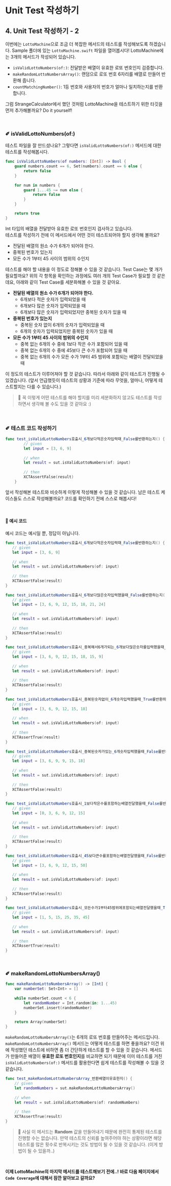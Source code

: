 # Unit Test 작성하기


## 4. Unit Test 작성하기 - 2
이번에는 `LottoMachine`으로 조금 더 복잡한 메서드의 테스트를 작성해보도록 하겠습니다. Sample 폴더에 있는 `LottoMachine.swift` 파일을 열어봅시다! LottoMachine에는 3개의 메서드가 작성되어 있습니다.

- `isValidLottoNumbers(of:)`: 전달받은 배열이 유효한 로또 번호인지 검증합니다.
- `makeRandomLottoNumbersArray()`: 랜덤으로 로또 번호 6자리를 배열로 만들어 반환해 줍니다.
- `countMatchingNumber()`: 1등 번호와 사용자의 번호가 얼마나 일치하는지를 반환합니다.

그럼 StrangeCalculator에서 했던 것처럼 LottoMachine을 테스트하기 위한 타깃을 먼저 추가해볼까요? Do it yourself! 

<br>

### ✐ isValidLottoNumbers(of:)
테스트 파일을 잘 만드셨나요? 그렇다면 `isValidLottoNumbers(of:)` 메서드에 대한 테스트를 작성해봅시다.

```swift
func isValidLottoNumbers(of numbers: [Int]) -> Bool {
    guard numbers.count == 6, Set(numbers).count == 6 else {
        return false
    }
    
    for num in numbers {
        guard 1...45 ~= num else {
            return false
        }
    }

    return true
}
```

Int 타입의 배열을 전달받아 유효한 로또 번호인지 검사하고 있습니다.    
테스트를 작성하기 전에 이 메서드에서 어떤 것이 테스트되어야 할지 생각해 볼까요?

- 전달된 배열의 원소 수가 6개가 되어야 한다.
- 중복된 번호가 있는지
- 모든 수가 1부터 45 사이의 범위의 수인지

테스트를 해야 할 내용을 이 정도로 정해볼 수 있을 것 같습니다. Test Case는 몇 개가 필요할까요? 위의 각 항목을 확인하는 과정에도 여러 개의 Test Case가 필요할 것 같은데요, 아래와 같이 Test Case를 세분화해볼 수 있을 것 같아요.

- **전달된 배열의 원소 수가 6개가 되어야 한다.**
    - 6개보다 적은 숫자가 입력되었을 때
    - 6개보다 많은 숫자가 입력되었을 때
    - 6개보다 많은 숫자가 입력되었지만 중복된 숫자가 있을 때
- **중복된 번호가 있는지**
    - 중복된 숫자 없이 6개의 숫자가 입력되었을 때
    - 6개의 숫자가 입력되었지만 중복된 숫자가 있을 때
- **모든 수가 1부터 45 사이의 범위의 수인지**
    - 중복 없는 6개의 수 중에 1보다 작은 수가 포함되어 있을 때
    - 중복 없는 6개의 수 중에 45보다 큰 수가 포함되어 있을 때
    - 중복 없는 6개의 수가 모든 수가 1부터 45 범위에 포함되는 배열이 전달되었을 때

이 정도의 테스트가 이루어져야 할 것 같습니다. 따라서 아래와 같이 테스트가 진행될 수 있겠습니다. (앞서 언급했듯이 테스트의 상황과 기준에 따라 무엇을, 얼마나, 어떻게 테스트할지는 다를 수 있습니다.) 


> 📌 꼭 이렇게 어떤 테스트를 해야 할지를 미리 세분화하지 않고도 테스트를 작성하면서 생각해 볼 수도 있을 것 같아요 :)

<br>

### ✐ 테스트 코드 작성하기
```swift
func test_isValidLottoNumbers호출시_6개보다적은숫자입력때_False를반환하는지() {
        // given
        let input = [3, 6, 9]
        
        // when
        let result = sut.isValidLottoNumbers(of: input)
        
        // then
        XCTAssertFalse(result)
    }
```

앞서 작성해본 테스트와 비슷하게 이렇게 작성해볼 수 있을 것 같습니다. 남은 테스트 케이스들도 스스로 작성해볼까요? 코드를 확인하기 전에 스스로 해봅시다!

 <br>

 #### 👀 예시 코드
 예시 코드는 예시일 뿐, 정답이 아닙니다.
 ```swift
func test_isValidLottoNumbers호출시_6개보다적은숫자입력때_False를반환하는지() {
    // given
    let input = [3, 6, 9]
        
    // when
    let result = sut.isValidLottoNumbers(of: input)
        
    // then
    XCTAssertFalse(result)
}
    
func test_isValidLottoNumbers호출시_6개보다많은숫자입력했을때_False를반환하는지() {
    // given
    let input = [3, 6, 9, 12, 15, 18, 21, 24]
        
    // when
    let result = sut.isValidLottoNumbers(of: input)
        
    // then
    XCTAssertFalse(result)
}
    
func test_isValidLottoNumbers호출시_중복해서6개가되는_6개보다많은숫자를입력했을때_False를반환하는지() {
    // given
    let input = [3, 6, 9, 12, 15, 18, 15, 9]
        
    // when
    let result = sut.isValidLottoNumbers(of: input)
        
    // then
    XCTAssertFalse(result)
 }
    
 func test_isValidLottoNumbers호출시_중복된숫자없이_6개숫자입력했을때_True를반환하는지() {
    // given
    let input = [3, 6, 9, 12, 15, 18]
        
    // when
    let result = sut.isValidLottoNumbers(of: input)
        
    // then
    XCTAssertTrue(result)
}
    
func test_isValidLottoNumbers호출시_중복된숫자가있는_6개숫자입력했을때_False를반환하는지() {
    // given
    let input = [3, 6, 9, 9, 15, 18]
        
    // when
    let result = sut.isValidLottoNumbers(of: input)
        
    // then
    XCTAssertFalse(result)
}
    
func test_isValidLottoNumbers호출시_1보다작은수를포함하는배열전달했을때_False를반환하는지() {
    // given
    let input = [0, 3, 6, 9, 12, 15]
        
    // when
    let result = sut.isValidLottoNumbers(of: input)
        
    // then
    XCTAssertFalse(result)
}
    
func test_isValidLottoNumbers호출시_45보다큰수를포함하는배열전달했을때_False를반환하는지() {
    // given
    let input = [3, 6, 9, 12, 15, 50]
        
    // when
    let result = sut.isValidLottoNumbers(of: input)
        
    // then
    XCTAssertFalse(result)
}
    
func test_isValidLottoNumbers호출시_모든수가1부터45범위에포함되는배열전달했을때_True를반환하는지() {
    // given
    let input = [1, 5, 15, 25, 35, 45]
        
    // when
    let result = sut.isValidLottoNumbers(of: input)
        
    // then
    XCTAssertTrue(result)
}
 ```

<br>

### ✐ makeRandomLottoNumbersArray()

```swift
func makeRandomLottoNumbersArray() -> [Int] {
    var numberSet: Set<Int> = []
        
    while numberSet.count < 6 {
        let randomNumber = Int.random(in: 1...45)
        numberSet.insert(randomNumber)
    }
        
    return Array(numberSet)
}
```

`makeRandomLottoNumbersArray()`는 6개의 로또 번호를 만들어주는 메서드입니다.    
`makeRandomLottoNumbersArray()` 메서드는 어떻게 테스트를 하면 좋을까요? 이건 위에 작성했던 테스트에 비하면 좀 더 간단하게 테스트를 할 수 있을 것 같습니다. 메서드가 만들어준 배열이 **유효한 로또 번호인지**를 비교하면 되기 때문에 이미 테스트를 거친 `isValidLottoNumbers(of:)` 메서드를 활용한다면 쉽게 테스트를 작성해볼 수 있을 것 같습니다.

```swift
func test_makeRandomLottoNumbersArray_반환배열이유효한지() {
    // given
    let randomNumbers = sut.makeRandomLottoNumbersArray()
        
    // when
    let result = sut.isValidLottoNumbers(of: randomNumbers)
        
    // then
    XCTAssertTrue(result)
}
```

> 📌 사실 이 메서드는 **Random** 값을 만들어내기 때문에 완전히 통제된 테스트를 진행할 수는 없습니다. 만약 테스트의 신뢰를 높여주어야 하는 상황이라면 해당 테스트를 많은 횟수로 반복시키는 것도 방법이 될 수 있을 것 같습니다. (이게 방법이 될 수 있을까..)

<br>

**이제 LottoMachine의 마지막 메서드를 테스트해보기 전에..! 바로 다음 페이지에서 `Code Coverage`에 대해서 잠깐 알아보고 갈까요?**